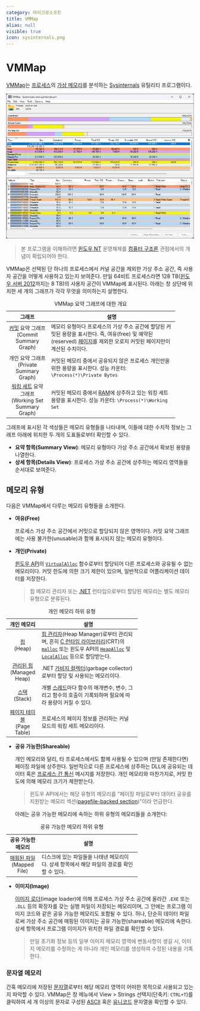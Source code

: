 ```yaml
---
category: 마이크로소프트
title: VMMap
alias: null
visible: true
icon: sysinternals.png
---
```

# VMMap
[VMMap](https://learn.microsoft.com/en-us/sysinternals/downloads/vmmap)는 [프로세스](ko.Process)의 [가상 메모리](ko.Process#가상-주소-공간)를 분석하는 [Sysinternals](ko.Sysinternals) 유틸리티 프로그램이다.

![VMMap 유틸리티 프로그램](/images/sysinternals_vmmap.png)

> 본 프로그램을 이해하려면 [윈도우 NT](ko.WindowsNT) 운영체제를 [컴퓨터 구조론](https://ko.wikipedia.org/wiki/컴퓨터_구조) 관점에서의 개념이 확립되어야 한다.

VMMap은 선택된 단 하나의 프로세스에서 커널 공간을 제외한 가상 주소 공간, 즉 사용자 공간을 어떻게 사용하고 있는지 보여준다. 만일 64비트 프로세스라면 128 TB([윈도우 서버 2012](https://ko.wikipedia.org/wiki/윈도우_서버_2012)까지는 8 TB)의 사용자 공간이 VMMap에 표시된다. 아래는 창 상단에 위치한 세 개의 그래프가 각각 무엇을 의미하는지 설명한다.

<table style="width: 90%;">
<caption style="caption-side: top;">VMMap 요약 그래프에 대한 개요</caption>
<colgroup><col style="width: 25%"/><col style="width: 75%"/></colgroup>
<thead><tr><th style="text-align: center;">그래프</th><th style="text-align: center;">설명</th></tr></thead>
<tbody>
<tr><td style="text-align: center;"><a href="ko.Memory#커밋된-메모리">커밋</a> 요약 그래프<br/>(Commit Summary Graph)</td><td>메모리 유형마다 프로세스의 가상 주소 공간에 할당된 커밋된 용량을 표시한다. 즉, 여유(free) 및 예약된(reserved) <a href="ko.Process#페이지">페이지</a>를 제외한 오로지 커밋된 페이지만이 계산된 수치이다.</td></tr>
<tr><td style="text-align: center;">개인 요약 그래프<br/>(Private Summary Graph)</td><td>커밋된 메모리 중에서 공유되지 않은 프로세스 개인만을 위한 용량을 표시한다. 성능 카운터: <code>\Process(*)\Private Bytes</code></td></tr>
<tr><td style="text-align: center;"><a href="ko.Memory#워킹-세트">워킹 세트</a> 요약 그래프<br/>(Working Set Summary Graph)</td><td>커밋된 메모리 중에서 <a href="ko.Memory">RAM</a>에 상주하고 있는 워킹 세트 용량을 표시한다. 성능 카운터: <code>\Process(*)\Working Set</code></td></tr>
</tbody>
</table>

그래프에 표시된 각 색상들은 메모리 유형들을 나타내며, 이들에 대한 수치적 정보는 그래프 아래에 위치한 두 개의 도표들로부터 확인할 수 있다.

* **요약 항목(Summary View)**: 메모리 유형마다 가상 주소 공간에서 확보된 용량을 나열한다.
* **상세 항목(Details View)**: 프로세스 가상 주소 공간에 상주하는 메모리 영역들을 순서대로 보여준다.

## 메모리 유형
다음은 VMMap에서 다루는 메모리 유형들을 소개한다.

* **여유(Free)**

    프로세스 가상 주소 공간에서 커밋으로 할당되지 않은 영역이다. 커밋 요약 그래프에는 사용 불가한(unusable)과 함께 표시되지 않는 메모리 유형이다.

* **개인(Private)**

    [윈도우 API](ko.WinAPI)의 [`VirtualAlloc`](https://learn.microsoft.com/en-us/windows/win32/api/memoryapi/nf-memoryapi-virtualalloc) 함수로부터 할당되어 다른 프로세스와 공유될 수 없는 메모리이다. 커밋 한도에 의한 크기 제한이 있으며, 일반적으로 어플리케이션 데이터를 저장한다.

    > 힙 메모리 관리자 또는 [.NET](https://ko.wikipedia.org/wiki/닷넷) 런타임으로부터 할당된 메모리는 별도 메모리 유형으로 분류된다.

<table style="width: 70%;;">
<caption style="caption-side: top;">개인 메모리 하위 유형</caption>
<colgroup><col style="width: 25%;"/><col style="width: 75%;"/></colgroup>
<thead><tr><th style="text-align: center;">개인 메모리</th><th style="text-align: center;">설명</th></tr></thead>
<tbody>
<tr><td style="text-align: center;"><a href="https://ko.wikipedia.org/wiki/동적_메모리_할당#힙_영역">힙</a><br/>(Heap)</td><td><a href="https://www.ibm.com/docs/en/i/7.2?topic=memory-heap-manager">힙 관리자</a>(Heap Manager)로부터 관리되며, 흔히 <a href="https://ko.wikipedia.org/wiki/런타임_라이브러리">C 런타임 라이브러리</a>(CRT)의 <a href="https://learn.microsoft.com/en-us/cpp/c-runtime-library/reference/malloc"><code>malloc</code></a> 또는 윈도우 API의 <a href="https://learn.microsoft.com/en-us/windows/win32/api/heapapi/nf-heapapi-heapalloc"><code>HeapAlloc</code></a> 및 <a href="https://learn.microsoft.com/en-us/windows/win32/api/winbase/nf-winbase-localalloc"><code>LocalAlloc</code></a> 등으로 할당받는다.</td></tr>
<tr><td style="text-align: center;"><a href="https://ko.wikipedia.org/wiki/쓰레기_수집_(컴퓨터_과학)">관리된 힙</a><br/>(Managed Heap)</td><td>.NET <a href="https://learn.microsoft.com/en-us/dotnet/standard/garbage-collection/">가비지 컬렉터</a>(garbage collector)로부터 할당 및 사용되는 메모리이다.</td></tr>
<tr><td style="text-align: center;"><a href="https://ko.wikipedia.org/wiki/콜_스택">스택</a><br/>(Stack)</td><td>개별 <a href="ko.Process#스레드">스레드</a>마다 함수의 매개변수, 변수, 그리고 함수의 호출이 기록되하며 필요에 따라 용량이 커질 수 있다.</td></tr>
<tr><td style="text-align: center;"><a href="https://ko.wikipedia.org/wiki/페이지_테이블">페이지 테이블</a><br/>(Page Table)</td><td>프로세스의 페이지 정보를 관리하는 커널 모드의 워킹 세트 메모리이다.</td></tr>
</tbody>
</table>

* **공유 가능한(Shareable)**

    개인 메모리와 달리, 타 프로세스에서도 함께 사용될 수 있으며 (만일 존재한다면) 페이징 파일에 상주한다. 일반적으로 다른 프로세스에 상주하는 DLL에 공유되는 데이터 혹은 [프로세스 간 통신](https://ko.wikipedia.org/wiki/프로세스_간_통신) 메시지를 저장한다. 개인 메모리와 마찬가지로, 커밋 한도에 의해 메모리 크기가 제한받는다.

    > 윈도우 API에서는 해당 유형의 메모리를 "페이징 파일로부터 데이터 공유를 지원받는 메모리 섹션([pagefile-backed section](https://learn.microsoft.com/en-us/windows-hardware/drivers/kernel/file-backed-and-page-file-backed-sections))"이라 언급한다.

    아래는 공유 가능한 메모리에 속하는 하위 유형의 메모리들을 소개한다:

<table style="width: 70%;">
<caption style="caption-side: top;">굥유 가능한 메모리 하위 유형</caption>
<colgroup><col style="width: 25%;"/><col style="width: 75%;"/></colgroup>
<thead><tr><th style="text-align: center;">공유 가능한 메모리</th><th style="text-align: center;">설명</th></tr></thead>
<tbody>
<tr><td style="text-align: center;"><a href="https://ko.wikipedia.org/wiki/메모리_맵_파일">매핑된 파일</a><br/>(Mapped File)</td><td>디스크에 있는 파일들을 나태낸 메모리이다. 상세 항목에서 해당 파일의 경로를 확인할 수 있다.</td></tr>
</tbody>
</table>

* **이미지(Image)**

    [이미지 로더](https://www.oreilly.com/library/view/windows-internals-sixth/9780735671294/ch03s10.html)(image loader)에 의해 프로세스 가상 주소 공간에 올라간 `.EXE` 또는 `.DLL` 등의 확장자를 갖는 실행 파일이 저장되는 메모리이며, 그 안에는 프로그램 이미지 코드와 같은 공유 가능한 메모리도 포함될 수 있다. 허나, 단순히 데이터 파일로써 가상 주소 공간에 매핑된 이미지는 공유 가능한(shareable) 메모리에 속한다. 상세 항목에서 프로그램 이미지가 위치한 파일 경로를 확인할 수 있다.

    > 만일 초기화 정보 등의 일부 이미지 메모리 영역에 변동사항이 생길 시, 이미지 메모리를 수정하는 게 아니라 개인 메모리를 생성하여 수정된 내용을 기록한다.

### 문자열 메모리
간혹 메모리에 저장된 [문자열](ko.C#문자열)로부터 해당 메모리 영역이 어떠한 목적으로 사용되고 있는지 파악할 수 있다. VMMap은 창 메뉴에서 View > Strings 선택지(단축키: `CTRL+T`)를 클릭하여 세 개 이상의 문자로 구성된 [ASCII](https://ko.wikipedia.org/wiki/ASCII) 혹은 [유니코드](https://ko.wikipedia.org/wiki/유니코드) 문자열을 확인할 수 있다.
